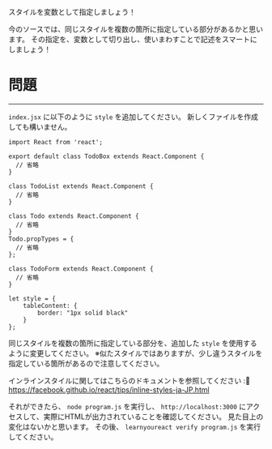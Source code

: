 スタイルを変数として指定しましょう！

今のソースでは、同じスタイルを複数の箇所に指定している部分があるかと思います。
その指定を、変数として切り出し、使いまわすことで記述をスマートにしましょう！

# 問題
---

`index.jsx` に以下のように `style` を追加してください。
新しくファイルを作成しても構いません。


```
import React from 'react';

export default class TodoBox extends React.Component {
  // 省略
}

class TodoList extends React.Component {
  // 省略
}

class Todo extends React.Component {
  // 省略
}
Todo.propTypes = {
  // 省略
};

class TodoForm extends React.Component {
  // 省略
}

let style = {
    tableContent: {
        border: "1px solid black"
    }
};
```

同じスタイルを複数の箇所に指定している部分を、追加した `style` を使用するように変更してください。
※似たスタイルではありますが、少し違うスタイルを指定している箇所があるので注意してください。

インラインスタイルに関してはこちらのドキュメントを参照してください : https://facebook.github.io/react/tips/inline-styles-ja-JP.html

それができたら、 `node program.js` を実行し、 `http://localhost:3000` にアクセスして、実際にHTMLが出力されていることを確認してください。
見た目上の変化はないかと思います。
その後、 `learnyoureact verify program.js` を実行してください。

